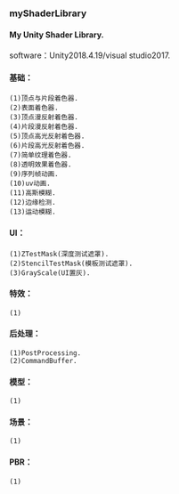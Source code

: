 ### myShaderLibrary
#### My Unity Shader Library.

software：Unity2018.4.19/visual studio2017.

#### 基础：
    (1)顶点与片段着色器.
    (2)表面着色器.
    (3)顶点漫反射着色器.
    (4)片段漫反射着色器.
    (5)顶点高光反射着色器.
    (6)片段高光反射着色器.
    (7)简单纹理着色器.
    (8)透明效果着色器.
    (9)序列帧动画.
    (10)uv动画.
    (11)高斯模糊.
    (12)边缘检测.
    (13)运动模糊.
	
#### UI：
    (1)ZTestMask(深度测试遮罩).
    (2)StencilTestMask(模板测试遮罩).
    (3)GrayScale(UI置灰).
	
#### 特效：
    (1)
	
#### 后处理：
    (1)PostProcessing.
    (2)CommandBuffer.
	
#### 模型：
    (1)
	
#### 场景：
    (1)
		
#### PBR：
    (1)
